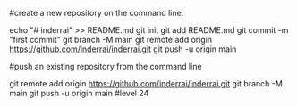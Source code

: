 #create a new repository on the command line.

echo "# inderrai" >> README.md
git init
git add README.md
git commit -m "first commit"
git branch -M main
git remote add origin https://github.com/inderrai/inderrai.git
git push -u origin main

#push an existing repository from the command line

git remote add origin https://github.com/inderrai/inderrai.git
git branch -M main
git push -u origin main
#level 24
